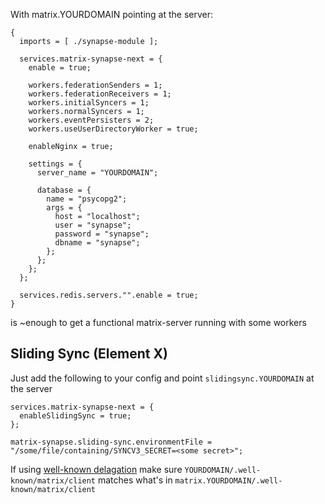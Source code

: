 With matrix.YOURDOMAIN pointing at the server:

```
{
  imports = [ ./synapse-module ];

  services.matrix-synapse-next = {
    enable = true;

    workers.federationSenders = 1;
    workers.federationReceivers = 1;
    workers.initialSyncers = 1;
    workers.normalSyncers = 1;
    workers.eventPersisters = 2;
    workers.useUserDirectoryWorker = true;

    enableNginx = true;

    settings = {
      server_name = "YOURDOMAIN";
      
      database = {
        name = "psycopg2";
        args = {
          host = "localhost";
          user = "synapse";
          password = "synapse";
          dbname = "synapse";
        };
      };
    };
  };
  
  services.redis.servers."".enable = true;
}
```

is ~enough to get a functional matrix-server running with some workers

## Sliding Sync (Element X)

Just add the following to your config and point `slidingsync.YOURDOMAIN` at the server

```
services.matrix-synapse-next = {
  enableSlidingSync = true;
};

matrix-synapse.sliding-sync.environmentFile = "/some/file/containing/SYNCV3_SECRET=<some secret>";

```

If using [well-known delagation](https://matrix-org.github.io/synapse/v1.37/delegate.html) make sure `YOURDOMAIN/.well-known/matrix/client` matches
what's in `matrix.YOURDOMAIN/.well-known/matrix/client`
